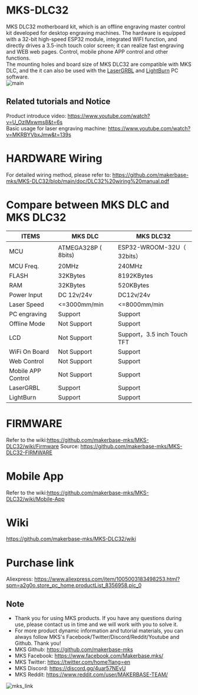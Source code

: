 # MKS-DLC32
MKS DLC32 motherboard kit, which is an offline engraving master control kit developed for desktop engraving machines. The hardware is equipped with a 32-bit high-speed ESP32 module, integrated WIFI function, and directly drives a 3.5-inch touch color screen; it can realize fast engraving and WEB web pages. Control, mobile phone APP control and other functions.  
The mounting holes and board size of MKS DLC32 are compatible with MKS DLC, and the it can also be used with the [LaserGRBL](https://lasergrbl.com) and [LightBurn](https://lightburnsoftware.com) PC software.  
![main](https://user-images.githubusercontent.com/12979070/131437599-2b7aae8f-1569-4e38-b713-bb6b87596be5.png)   

## Related tutorials and Notice
Product introduce video: https://www.youtube.com/watch?v=U_OzlMxwms8&t=6s  
Basic usage for laser engraving machine: https://www.youtube.com/watch?v=MKRBYVbxJmw&t=139s  

# HARDWARE Wiring 
For detailed wiring method, please refer to: https://github.com/makerbase-mks/MKS-DLC32/blob/main/doc/DLC32%20wiring%20manual.pdf

# Compare between MKS DLC and MKS DLC32
| ITEMS              | MKS DLC             | MKS DLC32                   |
| ------------------ | ------------------- | --------------------------- |
| MCU                | ATMEGA328P ( 8bits) | ESP32-WROOM-32U（ 32bits）  |
| MCU Freq.          | 20MHz               | 240MHz                      |
| FLASH              | 32KBytes            | 8192KBytes                  |
| RAM                | 32KBytes            | 520KBytes                   |
| Power Input        | DC 12v/24v          | DC12v/24v                   |
| Laser Speed        | <=3000mm/min        | <=8000mm/min                |
| PC engraving       | Support             | Support                     |
| Offline Mode       | Not Support         | Support                     |
| LCD                | Not Support         | Support，3.5 inch Touch TFT |
| WiFi On Board      | Not Support         | Support                     |
| Web Control        | Not Support         | Support                     |
| Mobile APP Control | Not Support         | Support                     |
| LaserGRBL          | Support             | Support                     |
| LightBurn          | Support             | Support                     |

# FIRMWARE
Refer to the wiki:https://github.com/makerbase-mks/MKS-DLC32/wiki/Firmware
Source: https://github.com/makerbase-mks/MKS-DLC32-FIRMWARE  

# Mobile App
Refer to the wiki:https://github.com/makerbase-mks/MKS-DLC32/wiki/Mobile-App

# Wiki
https://github.com/makerbase-mks/MKS-DLC32/wiki

# Purchase link
Aliexpress: https://www.aliexpress.com/item/1005003183498253.html?spm=a2g0o.store_pc_home.productList_8356958.pic_0

## Note
- Thank you for using MKS products. If you have any questions during use, please contact us in time and we will work with you to solve it.
- For more product dynamic information and tutorial materials, you can always follow MKS's Facebook/Twitter/Discord/Reddit/Youtube and Github. Thank you!
- MKS Github: https://github.com/makerbase-mks  
- MKS Facebook: https://www.facebook.com/Makerbase.mks/  
- MKS Twitter: https://twitter.com/home?lang=en  
- MKS Discord: https://discord.gg/4uar57NEyU
- MKS Reddit: https://www.reddit.com/user/MAKERBASE-TEAM/ 

![mks_link](https://user-images.githubusercontent.com/12979070/149611582-8b6c4d69-0312-473b-ad91-6e96e8205275.png)

